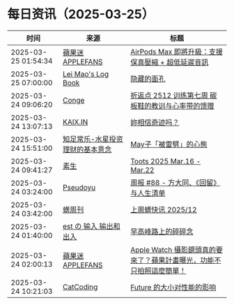 ﻿# 每日资讯（2025-03-25）

|时间|来源|标题|
|---|---|---|
|2025-03-25 01:54:34|[蘋果迷 APPLEFANS](https://applefans.today/feed/)|[AirPods Max 即將升級：支援保真壓縮 + 超低延遲音訊](https://applefans.today/2025-03-airpods-max-lossless-audio-coming-april/)|
|2025-03-25 07:00:00|[Lei Mao's Log Book](https://leimao.github.io/atom.xml)|[隐藏的面孔](https://leimao.github.io/essay/%E9%9A%90%E8%97%8F%E7%9A%84%E9%9D%A2%E5%AD%94-Hidden-Face/)|
|2025-03-24 09:06:20|[Conge](https://conge.github.io/feed.xml)|[折返点 2512 训练第七周 碳板鞋的教训与心率带的馈赠](https://conge.livingwithfcs.org/2025/03/24/ReturnPoint-training-07/)|
|2025-03-24 13:07:13|[KAIX.IN](https://kaix.in/feed/)|[妳相信奇迹吗？](https://kaix.in/2025/0324-miracle/)|
|2025-03-24 15:51:00|[知足常乐-水星投资理财的基本意念](http://mercurychong.blogspot.com/feeds/posts/default)|[May子「被雷劈」的心態](http://mercurychong.blogspot.com/2025/03/may.html)|
|2025-03-24 09:41:27|[素生](http://z.arlmy.me/atom.xml)|[Toots 2025 Mar.16 - Mar.22](http://z.arlmy.me/posts/MastodonArchives/2025/MastodonTootsArchives_20250322/)|
|2025-03-24 03:24:00|[Pseudoyu](https://www.pseudoyu.com/zh/index.xml)|[周报 #88 - 方大同、《回留》与人生清单](https://www.pseudoyu.com/zh/2025/03/24/weekly_review_88/)|
|2025-03-24 03:42:00|[蠎周刊](https://weekly.pychina.org/feeds/all.atom.xml)|[上周蠎快讯 2025/12](https://weekly.pychina.org/pyrecap/pyrw-2512.html)|
|2025-03-24 01:40:00|[est の 输入 输出和出入](https://blog.est.im/rss)|[早高峰路上的碎碎念](https://blog.est.im/2025/stderr-01)|
|2025-03-24 02:00:13|[蘋果迷 APPLEFANS](https://applefans.today/feed/)|[Apple Watch 攝影鏡頭真的要來了？蘋果計畫曝光，功能不只拍照這麼簡單！](https://applefans.today/2025-03-apple-watch-cameras-rumors/)|
|2025-03-24 10:21:03|[CatCoding](https://catcoding.me/atom.xml)|[Future 的大小对性能的影响](http://catcoding.me/p/future-size-perf/)|
